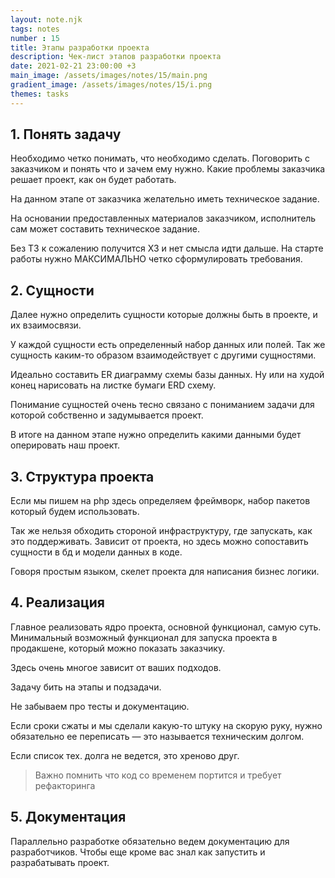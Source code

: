 ```yaml
---
layout: note.njk
tags: notes
number : 15
title: Этапы разработки проекта
description: Чек-лист этапов разработки проекта
date: 2021-02-21 23:00:00 +3
main_image: /assets/images/notes/15/main.png
gradient_image: /assets/images/notes/15/i.png
themes: tasks
---
```


## 1. Понять задачу

Необходимо четко понимать, что необходимо сделать. Поговорить с заказчиком и понять что и зачем ему нужно. Какие проблемы
заказчика решает проект, как он будет работать.

На данном этапе от заказчика желательно иметь техническое задание. 

На основании предоставленных материалов заказчиком, исполнитель сам может составить техническое задание.

Без ТЗ к сожалению получится ХЗ и нет смысла идти дальше. На старте работы нужно МАКСИМАЛЬНО четко сформулировать требования.

## 2. Сущности

Далее нужно определить сущности которые должны быть в проекте, и их взаимосвязи.

У каждой сущности есть определенный набор данных или полей. Так же сущность каким-то образом взаимодействует с
другими сущностями.

Идеально составить ER диаграмму схемы базы данных. Ну или на худой конец нарисовать на листке бумаги ERD схему.

Понимание сущностей очень тесно связано с пониманием задачи для которой собственно и задумывается проект.

В итоге на данном этапе нужно определить какими данными будет оперировать наш проект.

## 3. Структура проекта

Если мы пишем на php здесь определяем фреймворк, набор пакетов который будем использовать.

Так же нельзя обходить стороной инфраструктуру, где запускать, как это поддерживать. Зависит от проекта, но здесь можно сопоставить сущности в бд и модели данных
в коде.

Говоря простым языком, скелет проекта для написания бизнес логики.

## 4. Реализация

Главное реализовать ядро проекта, основной функционал, самую суть.
Минимальный возможный функционал для запуска проекта в продакшене, который можно показать заказчику.

Здесь очень многое зависит от ваших подходов.

Задачу бить на этапы и подзадачи.

Не забываем про тесты и документацию.

Если сроки сжаты и мы сделали какую-то штуку на скорую руку, нужно обязательно
ее переписать — это называется техническим долгом.

Если список тех. долга не ведется, это хреново друг.

> Важно помнить что код со временем портится и требует рефакторинга

## 5. Документация

Параллельно разработке обязательно ведем документацию для разработчиков. Чтобы еще кроме вас знал как запустить и разрабатывать
проект.